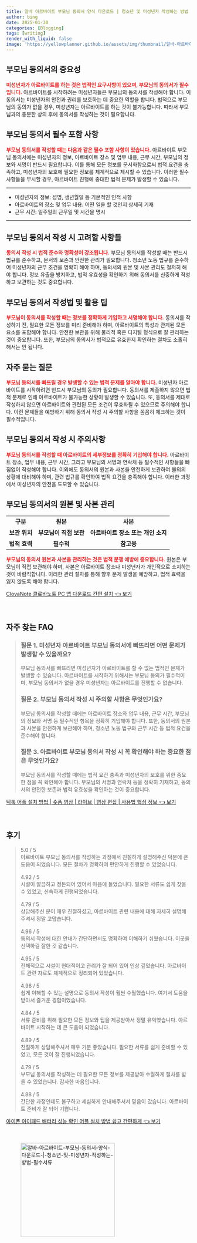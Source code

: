 ```yaml
---
title: 알바 아르바이트 부모님 동의서 양식 다운로드 | 청소년 및 미성년자 작성하는 방법 필수서류
author: bing
date: 2025-01-30
categories: [Blogging]
tags: [writing]
render_with_liquid: false
image: 'https://yellowplanner.github.io/assets/img/thumbnail/알바-아르바이트-부모님-동의서-양식-다운로드-|-청소년-및-미성년자-작성하는-방법-필수서류.webp'
---
```



<h2 id='부모님 동의서의 중요성'>부모님 동의서의 중요성</h2>

<p><b><span style="color: #ee2323;">미성년자가 아르바이트를 하는 것은 법적인 요구사항이 있으며, 부모님의 동의서가 필수입니다.</span></b> 아르바이트를 시작하려는 미성년자들은 부모님의 동의서를 작성해야 합니다. 이 동의서는 미성년자의 안전과 권리를 보호하는 데 중요한 역할을 합니다. 법적으로 부모님의 동의가 없을 경우, 미성년자는 아르바이트를 하는 것이 불가능합니다. 따라서 부모님과의 충분한 상의 후에 동의서를 작성하는 것이 필요합니다.</p>

<h2 id='부모님 동의서 필수 포함 사항'>부모님 동의서 필수 포함 사항</h2>

<p><b><span style="color: #ee2323;">부모님 동의서를 작성할 때는 다음과 같은 필수 포함 사항이 있습니다.</span></b> 아르바이트 부모님 동의서에는 미성년자의 정보, 아르바이트 장소 및 업무 내용, 근무 시간, 부모님의 정보와 서명이 반드시 필요합니다. 이를 통해 모든 정보를 문서화함으로써 법적 요건을 충족하고, 미성년자의 보호에 필요한 정보를 체계적으로 제시할 수 있습니다. 이러한 필수 사항들을 무시할 경우, 아르바이트 진행에 중대한 법적 문제가 발생할 수 있습니다.</p>

<hr />

<ul>
    <li>미성년자의 정보: 성명, 생년월일 등 기본적인 인적 사항</li>
    <li>아르바이트의 장소 및 업무 내용: 어떤 일을 할 것인지 상세히 기재</li>
    <li>근무 시간: 일주일의 근무일 및 시간을 명시</li>
</ul>

<hr />

<h2 id='부모님 동의서 작성 시 고려할 사항들'>부모님 동의서 작성 시 고려할 사항들</h2>

<p><b><span style="color: #ee2323;">동의서 작성 시 법적 준수와 명확성이 강조됩니다.</span></b> 부모님 동의서를 작성할 때는 반드시 법규를 준수하고, 문서의 보존과 안전한 관리가 필요합니다. 청소년 노동 법규를 준수하여 미성년자의 근무 조건을 명확히 해야 하며, 동의서의 원본 및 사본 관리도 철저히 해야 합니다. 정보 유출을 방지하고, 법적 유효성을 확인하기 위해 동의서를 신중하게 작성하고 보관하는 것도 중요합니다.</p>

<h2 id='부모님 동의서 작성법 및 활용 팁'>부모님 동의서 작성법 및 활용 팁</h2>

<p><b><span style="color: #ee2323;">부모님이 동의서를 작성할 때는 정보를 정확하게 기입하고 서명해야 합니다.</span></b> 동의서를 작성하기 전, 필요한 모든 정보를 미리 준비해야 하며, 아르바이트의 특성과 관계된 모든 요소를 포함해야 합니다. 안전한 보관을 위해 물리적 혹은 디지털 형식으로 잘 관리하는 것이 중요합니다. 또한, 부모님의 동의서가 법적으로 유효한지 확인하는 절차도 소홀히 해서는 안 됩니다.</p>

<h2 id='자주 묻는 질문'>자주 묻는 질문</h2>

<p><b><span style="color: #ee2323;">부모님 동의서를 빠뜨릴 경우 발생할 수 있는 법적 문제를 알아야 합니다.</span></b> 미성년자 아르바이트를 시작하려면 반드시 부모님의 동의가 필요합니다. 동의서를 제출하지 않으면 법적 문제로 인해 아르바이트가 불가능한 상황이 발생할 수 있습니다. 또, 동의서를 제대로 작성하지 않으면 아르바이트와 관련된 모든 조건이 무효화될 수 있으므로 주의해야 합니다. 이런 문제들을 예방하기 위해 동의서 작성 시 주의할 사항을 꼼꼼히 체크하는 것이 필수적입니다.</p>

<h2 id='부모님 동의서 작성 시 주의사항'>부모님 동의서 작성 시 주의사항</h2>

<p><b><span style="color: #ee2323;">부모님 동의서를 작성할 때 아르바이트의 세부정보를 정확히 기입해야 합니다.</span></b> 아르바이트 장소, 업무 내용, 근무 시간, 그리고 부모님의 서명과 연락처 등 필수적인 사항들을 빠짐없이 작성해야 합니다. 이외에도 동의서의 원본과 사본을 안전하게 보관하여 불의의 상황에 대비해야 하며, 관련 법규를 확인하여 법적 요건을 충족해야 합니다. 이러한 과정에서 미성년자의 안전을 도모할 수 있습니다.</p>

<h2 id='부모님 동의서의 원본 및 사본 관리'>부모님 동의서의 원본 및 사본 관리</h2>

<table>
    <tr>
        <td style="text-align: center; height: 17px;"><b>구분</b></td>
        <td style="text-align: center; height: 17px;"><b>원본</b></td>
        <td style="text-align: center; height: 17px;"><b>사본</b></td>
    </tr>
    <tr>
        <td style="text-align: center; height: 17px;"><b>보관 위치</b></td>
        <td style="text-align: center; height: 17px;"><b>부모님이 직접 보관</b></td>
        <td style="text-align: center; height: 17px;"><b>아르바이트 장소 또는 개인 소지</b></td>
    </tr>
    <tr>
        <td style="text-align: center; height: 17px;"><b>법적 효력</b></td>
        <td style="text-align: center; height: 17px;"><b>필수적</b></td>
        <td style="text-align: center; height: 17px;"><b>참고용</b></td>
    </tr>
</table>

<p><b><span style="color: #ee2323;">부모님의 동의서 원본과 사본을 관리하는 것은 법적 분쟁 예방에 중요합니다.</span></b> 원본은 부모님이 직접 보관해야 하며, 사본은 아르바이트 장소나 미성년자가 개인적으로 소지하는 것이 바람직합니다. 이러한 관리 절차를 통해 향후 문제 발생을 예방하고, 법적 효력을 잃지 않도록 해야 합니다.</p>


<p><a class="click-button" title="ClovaNote 클로바노트 PC 앱 다운로드 간편 설치" href="https://yellowplanner.github.io/posts/ClovaNote-%ED%81%B4%EB%A1%9C%EB%B0%94%EB%85%B8%ED%8A%B8-PC-%EC%95%B1-%EB%8B%A4%EC%9A%B4%EB%A1%9C%EB%93%9C-%EA%B0%84%ED%8E%B8-%EC%84%A4%EC%B9%98/" rel="dofollow">ClovaNote 클로바노트 PC 앱 다운로드 간편 설치 👈 보기</a></p><br>
<h2 id='자주_찾는_FAQ'>자주 찾는 FAQ</h2>
<div itemscope="" itemtype="https://schema.org/FAQPage"> 
<blockquote> 
<div itemscope="" itemprop="mainEntity" itemtype="https://schema.org/Question"> 
<h3 itemprop="name">질문 1. 미성년자 아르바이트 부모님 동의서에 빠뜨리면 어떤 문제가 발생할 수 있을까요?</h3> 
<div itemscope="" itemprop="acceptedAnswer" itemtype="https://schema.org/Answer"> 
<span itemprop="text"> 
<p>부모님 동의서를 빠뜨리면 미성년자가 아르바이트를 할 수 없는 법적인 문제가 발생할 수 있습니다. 아르바이트를 시작하기 위해서는 부모님 동의가 필수적이며, 부모님 동의서가 없을 경우 미성년자는 아르바이트를 진행할 수 없습니다.</p> 
</span> 
</div> 
</div> 
<div itemscope="" itemprop="mainEntity" itemtype="https://schema.org/Question"> 
<h3 itemprop="name">질문 2. 부모님 동의서 작성 시 주의할 사항은 무엇인가요?</h3> 
<div itemscope="" itemprop="acceptedAnswer" itemtype="https://schema.org/Answer"> 
<span itemprop="text"> 
<p>부모님 동의서를 작성할 때에는 아르바이트 장소와 업무 내용, 근무 시간, 부모님의 정보와 서명 등 필수적인 항목을 정확히 기입해야 합니다. 또한, 동의서의 원본과 사본을 안전하게 보관해야 하며, 청소년 노동 법규와 근무 시간 등 법적 요건을 준수해야 합니다.</p> 
</span> 
</div> 
</div> 
<div itemscope="" itemprop="mainEntity" itemtype="https://schema.org/Question"> 
<h3 itemprop="name">질문 3. 아르바이트 부모님 동의서 작성 시 꼭 확인해야 하는 중요한 점은 무엇인가요?</h3> 
<div itemscope="" itemprop="acceptedAnswer" itemtype="https://schema.org/Answer"> 
<span itemprop="text"> 
<p>부모님 동의서를 작성할 때에는 법적 요건 충족과 미성년자의 보호를 위한 중요한 점을 꼭 확인해야 합니다. 부모님의 서명과 연락처 등을 정확히 기재하고, 동의서의 안전한 보존과 법적 유효성을 확인하는 것이 중요합니다.</p> 
</span> 
</div> 
</div> 
</blockquote> 
</div>
<p><a class="click-button" title="틱톡 어플 설치 방법 | 숏폼 영상 | 라이브 | 영상 편집 | 사용법 핵심 정보" href="https://yellowplanner.github.io/posts/%ED%8B%B1%ED%86%A1-%EC%96%B4%ED%94%8C-%EC%84%A4%EC%B9%98-%EB%B0%A9%EB%B2%95-%EC%88%8F%ED%8F%BC-%EC%98%81%EC%83%81-%EB%9D%BC%EC%9D%B4%EB%B8%8C-%EC%98%81%EC%83%81-%ED%8E%B8%EC%A7%91-%EC%82%AC%EC%9A%A9%EB%B2%95-%ED%95%B5%EC%8B%AC-%EC%A0%95%EB%B3%B4/" rel="dofollow">틱톡 어플 설치 방법 | 숏폼 영상 | 라이브 | 영상 편집 | 사용법 핵심 정보 👈 보기</a></p><br>
<h2 id='후기'>후기</h2>
<div itemscope itemtype="https://schema.org/Product">
  <blockquote>
  <div itemprop="review" itemscope itemtype="https://schema.org/Review">
      <div itemprop="reviewRating" itemscope itemtype="https://schema.org/Rating"> <span itemprop="ratingValue">5.0</span> / <span itemprop="bestRating">5</span> </div>
      <span itemprop="reviewBody">아르바이트 부모님 동의서를 작성하는 과정에서 친절하게 설명해주신 덕분에 큰 도움이 되었습니다. 모든 절차가 명확하여 편안하게 진행할 수 있었습니다.</span>
  </div>
  <br>
  <div itemprop="review" itemscope itemtype="https://schema.org/Review">
      <div itemprop="reviewRating" itemscope itemtype="https://schema.org/Rating"> <span itemprop="ratingValue">4.92</span> / <span itemprop="bestRating">5</span> </div>
      <span itemprop="reviewBody">시설이 깔끔하고 정돈되어 있어서 마음에 들었습니다. 필요한 서류도 쉽게 찾을 수 있었고, 신속하게 진행되었습니다.</span>
  </div>
  <br>
  <div itemprop="review" itemscope itemtype="https://schema.org/Review">
      <div itemprop="reviewRating" itemscope itemtype="https://schema.org/Rating"> <span itemprop="ratingValue">4.79</span> / <span itemprop="bestRating">5</span> </div>
      <span itemprop="reviewBody">상담해주신 분이 매우 친절하셨고, 아르바이트 관련 내용에 대해 자세히 설명해주셔서 정말 고맙습니다.</span>
  </div>
  <br>
  <div itemprop="review" itemscope itemtype="https://schema.org/Review">
      <div itemprop="reviewRating" itemscope itemtype="https://schema.org/Rating"> <span itemprop="ratingValue">4.96</span> / <span itemprop="bestRating">5</span> </div>
      <span itemprop="reviewBody">동의서 작성에 대한 안내가 간단하면서도 명확하여 이해하기 쉬웠습니다. 이곳을 선택하길 잘한 것 같습니다.</span>
  </div>
  <br>
  <div itemprop="review" itemscope itemtype="https://schema.org/Review">
      <div itemprop="reviewRating" itemscope itemtype="https://schema.org/Rating"> <span itemprop="ratingValue">4.95</span> / <span itemprop="bestRating">5</span> </div>
      <span itemprop="reviewBody">전체적으로 시설이 현대적이고 관리가 잘 되어 있어 인상 깊었습니다. 아르바이트 관련 자료도 체계적으로 정리되어 있었습니다.</span>
  </div>
  <br>
  <div itemprop="review" itemscope itemtype="https://schema.org/Review">
      <div itemprop="reviewRating" itemscope itemtype="https://schema.org/Rating"> <span itemprop="ratingValue">4.96</span> / <span itemprop="bestRating">5</span> </div>
      <span itemprop="reviewBody">쉽게 이해할 수 있는 설명으로 동의서 작성이 훨씬 수월했습니다. 여기서 도움을 받아서 즐거운 경험이었습니다.</span>
  </div>
  <br>
  <div itemprop="review" itemscope itemtype="https://schema.org/Review">
      <div itemprop="reviewRating" itemscope itemtype="https://schema.org/Rating"> <span itemprop="ratingValue">4.84</span> / <span itemprop="bestRating">5</span> </div>
      <span itemprop="reviewBody">서류 준비를 위해 필요한 모든 정보와 팁을 제공받아서 정말 유익했습니다. 아르바이트 시작하는 데 큰 도움이 되었습니다.</span>
  </div>
  <br>
  <div itemprop="review" itemscope itemtype="https://schema.org/Review">
      <div itemprop="reviewRating" itemscope itemtype="https://schema.org/Rating"> <span itemprop="ratingValue">4.89</span> / <span itemprop="bestRating">5</span> </div>
      <span itemprop="reviewBody">친절하게 상담해주셔서 매우 기분 좋았습니다. 필요한 서류를 쉽게 준비할 수 있었고, 모든 것이 잘 진행되었습니다.</span>
  </div>
  <br>
  <div itemprop="review" itemscope itemtype="https://schema.org/Review">
      <div itemprop="reviewRating" itemscope itemtype="https://schema.org/Rating"> <span itemprop="ratingValue">4.79</span> / <span itemprop="bestRating">5</span> </div>
      <span itemprop="reviewBody">부모님 동의서를 작성하는 데 필요한 모든 정보를 제공받아 수월하게 절차를 밟을 수 있었습니다. 감사한 마음입니다.</span>
  </div>
  <br>
  <div itemprop="review" itemscope itemtype="https://schema.org/Review">
      <div itemprop="reviewRating" itemscope itemtype="https://schema.org/Rating"> <span itemprop="ratingValue">4.88</span> / <span itemprop="bestRating">5</span> </div>
      <span itemprop="reviewBody">간단한 과정인데도 불구하고 세심하게 안내해주셔서 믿음이 갔습니다. 아르바이트 준비가 잘 되어 기쁩니다.</span>
  </div>
  </blockquote>
</div>
<p><a class="click-button" title="아이폰 아이패드 배터리 성능 확인 어플 설치 방법 쉽고 간편하게" href="https://yellowplanner.github.io/posts/%EC%95%84%EC%9D%B4%ED%8F%B0-%EC%95%84%EC%9D%B4%ED%8C%A8%EB%93%9C-%EB%B0%B0%ED%84%B0%EB%A6%AC-%EC%84%B1%EB%8A%A5-%ED%99%95%EC%9D%B8-%EC%96%B4%ED%94%8C-%EC%84%A4%EC%B9%98-%EB%B0%A9%EB%B2%95-%EC%89%BD%EA%B3%A0-%EA%B0%84%ED%8E%B8%ED%95%98%EA%B2%8C/" rel="dofollow">아이폰 아이패드 배터리 성능 확인 어플 설치 방법 쉽고 간편하게 👈 보기</a></p><br>
<figure class="image"><img src="https://yellowplanner.github.io/assets/img/thumbnail/알바-아르바이트-부모님-동의서-양식-다운로드-|-청소년-및-미성년자-작성하는-방법-필수서류.webp" alt="알바-아르바이트-부모님-동의서-양식-다운로드-|-청소년-및-미성년자-작성하는-방법-필수서류" width="256" height="256"></figure>